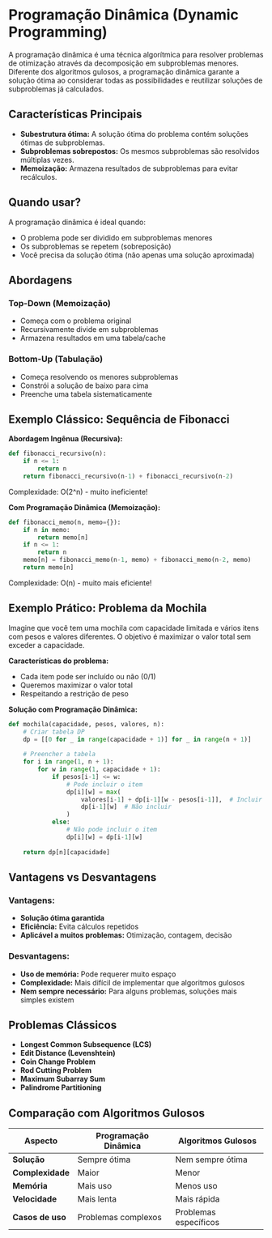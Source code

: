# Programação Dinâmica (Dynamic Programming)

A programação dinâmica é uma técnica algorítmica para resolver problemas de otimização através da decomposição em subproblemas menores. Diferente dos algoritmos gulosos, a programação dinâmica garante a solução ótima ao considerar todas as possibilidades e reutilizar soluções de subproblemas já calculados.

## Características Principais

- **Subestrutura ótima:** A solução ótima do problema contém soluções ótimas de subproblemas.
- **Subproblemas sobrepostos:** Os mesmos subproblemas são resolvidos múltiplas vezes.
- **Memoização:** Armazena resultados de subproblemas para evitar recálculos.

## Quando usar?

A programação dinâmica é ideal quando:

- O problema pode ser dividido em subproblemas menores
- Os subproblemas se repetem (sobreposição)
- Você precisa da solução ótima (não apenas uma solução aproximada)

## Abordagens

### Top-Down (Memoização)
- Começa com o problema original
- Recursivamente divide em subproblemas
- Armazena resultados em uma tabela/cache

### Bottom-Up (Tabulação)
- Começa resolvendo os menores subproblemas
- Constrói a solução de baixo para cima
- Preenche uma tabela sistematicamente

## Exemplo Clássico: Sequência de Fibonacci

**Abordagem Ingênua (Recursiva):**
```python
def fibonacci_recursivo(n):
    if n <= 1:
        return n
    return fibonacci_recursivo(n-1) + fibonacci_recursivo(n-2)
```
Complexidade: O(2^n) - muito ineficiente!

**Com Programação Dinâmica (Memoização):**
```python
def fibonacci_memo(n, memo={}):
    if n in memo:
        return memo[n]
    if n <= 1:
        return n
    memo[n] = fibonacci_memo(n-1, memo) + fibonacci_memo(n-2, memo)
    return memo[n]
```
Complexidade: O(n) - muito mais eficiente!

## Exemplo Prático: Problema da Mochila

Imagine que você tem uma mochila com capacidade limitada e vários itens com pesos e valores diferentes. O objetivo é maximizar o valor total sem exceder a capacidade.

**Características do problema:**
- Cada item pode ser incluído ou não (0/1)
- Queremos maximizar o valor total
- Respeitando a restrição de peso

**Solução com Programação Dinâmica:**
```python
def mochila(capacidade, pesos, valores, n):
    # Criar tabela DP
    dp = [[0 for _ in range(capacidade + 1)] for _ in range(n + 1)]
    
    # Preencher a tabela
    for i in range(1, n + 1):
        for w in range(1, capacidade + 1):
            if pesos[i-1] <= w:
                # Pode incluir o item
                dp[i][w] = max(
                    valores[i-1] + dp[i-1][w - pesos[i-1]],  # Incluir
                    dp[i-1][w]  # Não incluir
                )
            else:
                # Não pode incluir o item
                dp[i][w] = dp[i-1][w]
    
    return dp[n][capacidade]
```

## Vantagens vs Desvantagens

### Vantagens:
- **Solução ótima garantida**
- **Eficiência:** Evita cálculos repetidos
- **Aplicável a muitos problemas:** Otimização, contagem, decisão

### Desvantagens:
- **Uso de memória:** Pode requerer muito espaço
- **Complexidade:** Mais difícil de implementar que algoritmos gulosos
- **Nem sempre necessário:** Para alguns problemas, soluções mais simples existem

## Problemas Clássicos

- **Longest Common Subsequence (LCS)**
- **Edit Distance (Levenshtein)**
- **Coin Change Problem**
- **Rod Cutting Problem**
- **Maximum Subarray Sum**
- **Palindrome Partitioning**

## Comparação com Algoritmos Gulosos

| Aspecto | Programação Dinâmica | Algoritmos Gulosos |
|---------|---------------------|-------------------|
| **Solução** | Sempre ótima | Nem sempre ótima |
| **Complexidade** | Maior | Menor |
| **Memória** | Mais uso | Menos uso |
| **Velocidade** | Mais lenta | Mais rápida |
| **Casos de uso** | Problemas complexos | Problemas específicos |
